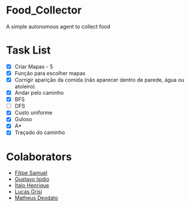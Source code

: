 # Food_Collector

A simple autonomous agent to collect food

# Task List
 - [x] Criar Mapas - 5
 - [x] Função para escolher mapas
 - [x] Corrigir aparição da comida (não aparecer dentro de parede, água ou atoleiro)
 - [x] Andar pelo caminho
 - [x] BFS
 - [ ] DFS
 - [x] Custo uniforme
 - [x] Guloso
 - [X] A*
 - [x] Traçado do caminho

# Colaborators 

- [Filipe Samuel](https://github.com/fss8)
- [Gustavo Isidio](https://github.com/gustavoisidio)
- [Ítalo Henrique](https://github.com/italoh623)
- [Lucas Grisi](https://github.com/lucasgrisiq)
- [Matheus Deodato](https://github.com/deodatomatheus)